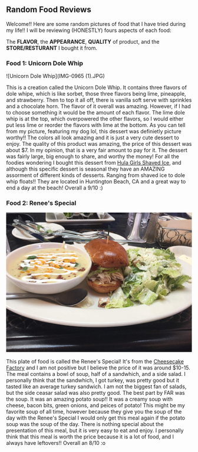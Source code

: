 ## Random Food Reviews 

Welcome!!
Here are some random pictures of food that I have tried during my life!! I will be reviewing (HONESTLY) fours aspects of each food: 

The **FLAVOR**, the **APPEARANCE**, **QUALITY** of product, and the **STORE/RESTURANT** I bought it from. 



### Food 1: Unicorn Dole Whip

![Unicorn Dole Whip](IMG-0965 (1).JPG)


This is a creation called the Unicorn Dole Whip. It contains three flavors of dole whipe, which is like sorbet, those three flavors being lime, pineapple, and strawberry. Then to top it all off, there is vanilla soft serve with sprinkles and a chocolate horn. The flavor of it overall was amazing. However, if I had to choose something it would be the amount of each flavor. The lime dole whip is at the top, which overpowered the other flavors, so I would either put less lime or reorder the flavors with lime at the bottom. As you can tell from my picture, featuring my dog lol, this dessert was definietly picture worthy!! The colors all look amazing and it is just a very cute dessert to enjoy. The quality of this product was amazing, the price of this dessert was about $7. In my opinion, that is a very fair amount to pay for it. The dessert was fairly large, big enough to share, and worthy the money! For all the foodies wondering I bought this dessert from [Hula Girls Shaved Ice](https://my-site-100228-102576.square.site/), and although this specific dessert is seasonal they have an AMAZING assorment of different kinds of desserts. Ranging from shaved ice to dole whip floats!! They are located in Huntington Beach, CA and a great way to end a day at the beach! Overall a 9/10 :) 



### Food 2: Renee's Special 

[![renee's special](IMG-0965.JPG)](https://mail.google.com/mail/u/0?ui=2&ik=c60891a93d&attid=0.1.1&permmsgid=msg-f:1680278173240474422&th=17518c1897d73b36&view=fimg&sz=s0-l75-ft&attbid=ANGjdJ_cjDTIL4ttbkqwQuPAoKj2Qyxq4Qdcj7FBZlk27MpeeHbhF2wOD-4VqJ_ATaJjtoVqyYHlGa64eLowtd4k02E2AUGYTJnDpl_c5u2tRKu3cSrqTI4V3x9PNCw&disp=emb)


This plate of food is called the Renee's Special! It's from the [Cheesecake Factory](https://www.thecheesecakefactory.com/menu/lunch-specials/renees-lunch-special/) and I am not positive but I believe the price of it was around $10-15. The meal contains a bowl of soup, half of a sandwhich, and a side salad. I personally think that the sandwhich, I got turkey, was pretty good but it tasted like an average turkey sandwich. I am not the biggest fan of salads, but the side ceasar salad was also pretty good. The best part by FAR was the soup. It was an amazing potato soup!! It was a creamy soup with cheese, bacon bits, green onions, and peices of potato! This might be my favorite soup of all time, however because they give you the soup of the day with the Renee's Special I would only get this meal again if the potato soup was the soup of the day. There is nothing special about the presentation of this meal, but it is very easy to eat and enjoy. I personally think that this meal is worth the price because it is a lot of food, and I always have leftovers!! Overall an 8/10 :o

